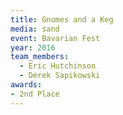 ```yaml
---
title: Gnomes and a Keg
media: sand
event: Bavarian Fest
year: 2016
team_members:
  - Eric Hutchinson
  - Derek Sapikowski
awards: 
- 2nd Place
---
```

